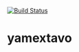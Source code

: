 [![Build Status](https://travis-ci.org/starnowski/yamextavo.svg?branch=master)](https://travis-ci.org/starnowski/yamextavo)

# yamextavo